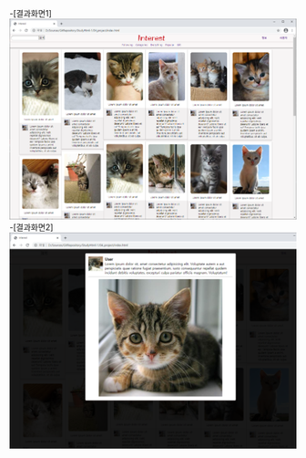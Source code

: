 -[결과화면1]<img src="https://github.com/SeoDongWoo1216/StudyHtml/blob/main/04_project/result/interest_1.png">
-[결과화면2]<img src="https://github.com/SeoDongWoo1216/StudyHtml/blob/main/04_project/result/interest_2.png">

